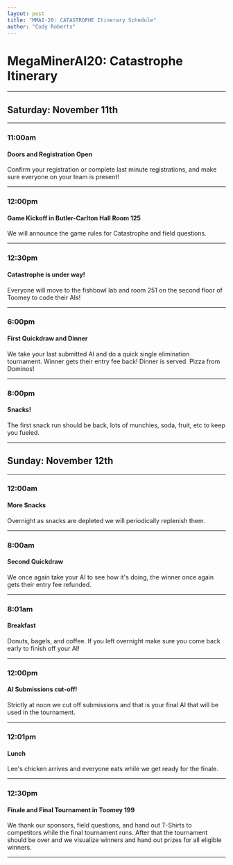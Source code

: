 ```yaml
---
layout: post
title: "MMAI-20: CATASTROPHE Itinerary Schedule"
author: "Cody Roberts"
---
```


# MegaMinerAI20: Catastrophe Itinerary

***
## Saturday: November 11th
***

### 11:00am 

#### Doors and Registration Open
Confirm your registration or complete last minute registrations, and make sure everyone on your team is present!

***
### 12:00pm 

#### Game Kickoff in Butler-Carlton Hall Room 125
We will announce the game rules for Catastrophe and field questions.

***
### 12:30pm 

#### Catastrophe is under way!
Everyone will move to the fishbowl lab and room 251 on the second floor of Toomey to code their AIs!

***

### 6:00pm

#### First Quickdraw and Dinner
We take your last submitted AI and do a quick single elimination tournament. Winner gets their entry fee back! Dinner is served. Pizza from Dominos!

***
### 8:00pm

#### Snacks!
The first snack run should be back, lots of munchies, soda, fruit, etc to keep you fueled.

***
## Sunday: November 12th
***
### 12:00am

#### More Snacks
Overnight as snacks are depleted we will periodically replenish them.

***
### 8:00am 

#### Second Quickdraw
We once again take your AI to see how it's doing, the winner once again gets their entry fee refunded.

***
### 8:01am

#### Breakfast
Donuts, bagels, and coffee. If you left overnight make sure you come back early to finish off your AI!

***
### 12:00pm

#### AI Submissions cut-off!
Strictly at noon we cut off submissions and that is your final AI that will be used in the tournament.

***
### 12:01pm

#### Lunch
Lee's chicken arrives and everyone eats while we get ready for the finale.

***
### 12:30pm

#### Finale and Final Tournament in Toomey 199
We thank our sponsors, field questions, and hand out T-Shirts to competitors while the final tournament runs. After that the tournament should be over and we visualize winners and hand out prizes for all eligible winners.

***
